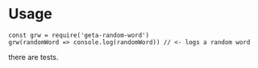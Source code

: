 Usage
====

```
const grw = require('geta-random-word')
grw(randomWord => console.log(randomWord)) // <- logs a random word
```

there are tests.

